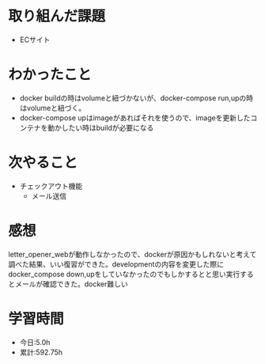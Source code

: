 # 取り組んだ課題
- ECサイト
# わかったこと
- docker buildの時はvolumeと紐づかないが、docker-compose run,upの時はvolumeと紐づく。
- docker-compose upはimageがあればそれを使うので、imageを更新したコンテナを動かしたい時はbuildが必要になる
# 次やること
- チェックアウト機能
  - メール送信
# 感想
letter_opener_webが動作しなかったので、dockerが原因かもしれないと考えて調べた結果、いい復習ができた。developmentの内容を変更した際にdocker_compose down,upをしていなかったのでもしかするとと思い実行するとメールが確認できた。docker難しい
# 学習時間
- 今日:5.0h
- 累計:592.75h